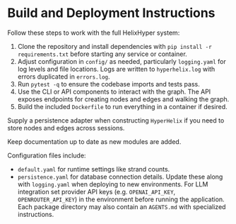 # Build and Deployment Instructions

Follow these steps to work with the full HelixHyper system:

1. Clone the repository and install dependencies with `pip install -r requirements.txt` before starting any service or container.
2. Adjust configuration in `config/` as needed, particularly `logging.yaml` for log levels and file locations.
   Logs are written to `hyperhelix.log` with errors duplicated in `errors.log`.
3. Run `pytest -q` to ensure the codebase imports and tests pass.
4. Use the CLI or API components to interact with the graph. The API exposes endpoints for creating nodes and edges and walking the graph.
5. Build the included `Dockerfile` to run everything in a container if desired.

Supply a persistence adapter when constructing `HyperHelix` if you need to
store nodes and edges across sessions.

Keep documentation up to date as new modules are added.

Configuration files include:
- `default.yaml` for runtime settings like strand counts.
- `persistence.yaml` for database connection details.
Update these along with `logging.yaml` when deploying to new environments.
For LLM integration set provider API keys (e.g. `OPENAI_API_KEY`, `OPENROUTER_API_KEY`) in the environment before running the application.
Each package directory may also contain an `AGENTS.md` with specialized instructions.
